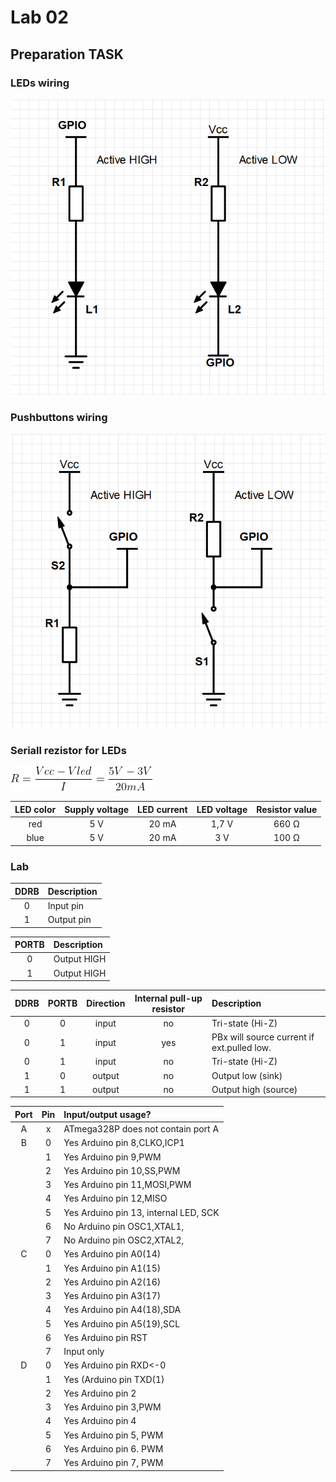 # Lab 02

## Preparation TASK
### LEDs wiring

<img src = "https://github.com/Vojvyp/Digital-electronics-2/blob/master/Labs/02-leds/pictures/LEDs%20wiring.png">

### Pushbuttons wiring

<img src = "https://github.com/Vojvyp/Digital-electronics-2/blob/master/Labs/02-leds/pictures/Pushbuttons%20wiring.png">

### Seriall rezistor for LEDs
<img src = "https://github.com/Vojvyp/Digital-electronics-2/blob/master/Labs/02-leds/pictures/equination.png">


| **LED color** | **Supply voltage** | **LED current** | **LED voltage** | **Resistor value** |
| :-: | :-: | :-: | :-: | :-: |
| red | 5&nbsp;V | 20&nbsp;mA | 1,7&nbsp;V | 660&nbsp;&Omega; |
| blue | 5&nbsp;V | 20&nbsp;mA | 3&nbsp;V| 100&nbsp;&Omega; |

### Lab

| **DDRB** | **Description** |
| :-: | :-- |
| 0 | Input pin |
| 1 | Output pin |

| **PORTB** | **Description** |
| :-: | :-- |
| 0 | Output HIGH |
| 1 | Output HIGH |

| **DDRB** | **PORTB** | **Direction** | **Internal pull-up resistor** | **Description** |
| :-:| :-: | :-: | :-: | :-- |
| 0 | 0 | input | no | Tri-state (Hi-Z) |
| 0 | 1 | input | yes | PBx will source current if ext.pulled low.|
| 0 | 1 | input | no | Tri-state (Hi-Z) |
| 1 | 0 | output | no | Output low (sink) |
| 1 | 1 | output | no | Output high (source) |

| **Port** | **Pin** | **Input/output usage?** |
| :-: | :-: | :-- |
| A | x |  ATmega328P does not contain port A |
| B | 0 | Yes Arduino pin 8,CLKO,ICP1|
|   | 1 | Yes Arduino pin 9,PWM |
|   | 2 | Yes Arduino pin 10,SS,PWM |
|   | 3 | Yes Arduino pin 11,MOSI,PWM |
|   | 4 | Yes Arduino pin 12,MISO |
|   | 5 | Yes Arduino pin 13, internal LED, SCK |
|   | 6 | No Arduino pin OSC1,XTAL1, |
|   | 7 | No Arduino pin OSC2,XTAL2, |
| C | 0 | Yes Arduino pin A0(14) |
|   | 1 | Yes Arduino pin A1(15) |
|   | 2 | Yes Arduino pin A2(16) |
|   | 3 | Yes Arduino pin A3(17) |
|   | 4 | Yes Arduino pin A4(18),SDA |
|   | 5 | Yes Arduino pin A5(19),SCL |
|   | 6 | Yes Arduino pin RST  |
|   | 7 | Input only  |
| D | 0 | Yes Arduino pin RXD<-0 |
|   | 1 | Yes (Arduino pin TXD(1) |
|   | 2 | Yes Arduino pin 2 |
|   | 3 | Yes Arduino pin 3,PWM |
|   | 4 | Yes Arduino pin 4 |
|   | 5 | Yes Arduino pin 5, PWM |
|   | 6 | Yes Arduino pin 6. PWM |
|   | 7 | Yes Arduino pin 7, PWM |
